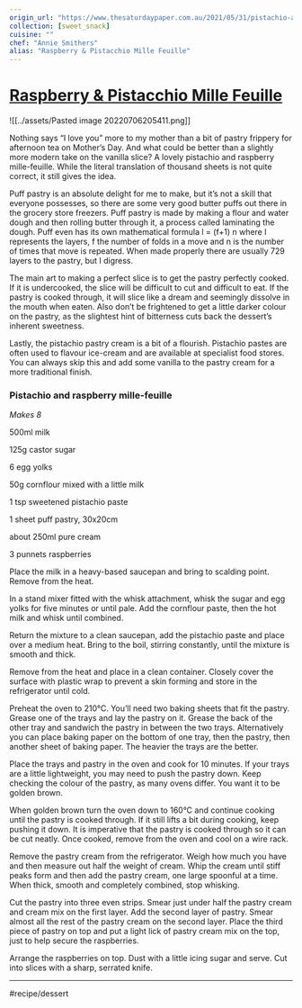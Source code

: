 ```yaml
---
origin_url: "https://www.thesaturdaypaper.com.au/2021/05/31/pistachio-and-raspberry-mille-feuille/162039600011592"
collection: [sweet_snack]
cuisine: ""
chef: "Annie Smithers"
alias: "Raspberry & Pistacchio Mille Feuille"
---
```

# [Raspberry & Pistacchio Mille Feuille](https://www.thesaturdaypaper.com.au/2021/05/31/pistachio-and-raspberry-mille-feuille/162039600011592)

![[../assets/Pasted image 20220706205411.png]]

Nothing says “I love you” more to my mother than a bit of pastry frippery for afternoon tea on Mother’s Day. And what could be better than a slightly more modern take on the vanilla slice? A lovely pistachio and raspberry mille-feuille. While the literal translation of thousand sheets is not quite correct, it still gives the idea.

Puff pastry is an absolute delight for me to make, but it’s not a skill that everyone possesses, so there are some very good butter puffs out there in the grocery store freezers. Puff pastry is made by making a flour and water dough and then rolling butter through it, a process called laminating the dough. Puff even has its own mathematical formula l = (f+1) n where l represents the layers, f the number of folds in a move and n is the number of times that move is repeated. When made properly there are usually 729 layers to the pastry, but I digress.

The main art to making a perfect slice is to get the pastry perfectly cooked. If it is undercooked, the slice will be difficult to cut and difficult to eat. If the pastry is cooked through, it will slice like a dream and seemingly dissolve in the mouth when eaten. Also don’t be frightened to get a little darker colour on the pastry, as the slightest hint of bitterness cuts back the dessert’s inherent sweetness.

Lastly, the pistachio pastry cream is a bit of a flourish. Pistachio pastes are often used to flavour ice-cream and are available at specialist food stores. You can always skip this and add some vanilla to the pastry cream for a more traditional finish.

### Pistachio and raspberry mille-feuille
*Makes 8*

500ml milk

125g castor sugar

6 egg yolks

50g cornflour mixed with a little milk

1 tsp sweetened pistachio paste

1 sheet puff pastry, 30x20cm

about 250ml pure cream

3 punnets raspberries

Place the milk in a heavy-based saucepan and bring to scalding point. Remove from the heat.

In a stand mixer fitted with the whisk attachment, whisk the sugar and egg yolks for five minutes or until pale. Add the cornflour paste, then the hot milk and whisk until combined.

Return the mixture to a clean saucepan, add the pistachio paste and place over a medium heat. Bring to the boil, stirring constantly, until the mixture is smooth and thick.

Remove from the heat and place in a clean container. Closely cover the surface with plastic wrap to prevent a skin forming and store in the refrigerator until cold.

Preheat the oven to 210°C. You’ll need two baking sheets that fit the pastry. Grease one of the trays and lay the pastry on it. Grease the back of the other tray and sandwich the pastry in between the two trays. Alternatively you can place baking paper on the bottom of one tray, then the pastry, then another sheet of baking paper. The heavier the trays are the better.

Place the trays and pastry in the oven and cook for 10 minutes. If your trays are a little lightweight, you may need to push the pastry down. Keep checking the colour of the pastry, as many ovens differ. You want it to be golden brown.

When golden brown turn the oven down to 160°C and continue cooking until the pastry is cooked through. If it still lifts a bit during cooking, keep pushing it down. It is imperative that the pastry is cooked through so it can be cut neatly. Once cooked, remove from the oven and cool on a wire rack.

Remove the pastry cream from the refrigerator. Weigh how much you have and then measure out half the weight of cream. Whip the cream until stiff peaks form and then add the pastry cream, one large spoonful at a time. When thick, smooth and completely combined, stop whisking.

Cut the pastry into three even strips. Smear just under half the pastry cream and cream mix on the first layer. Add the second layer of pastry. Smear almost all the rest of the pastry cream on the second layer. Place the third piece of pastry on top and put a light lick of pastry cream mix on the top, just to help secure the raspberries.

Arrange the raspberries on top. Dust with a little icing sugar and serve. Cut into slices with a sharp, serrated knife.
- - - -
#recipe/dessert